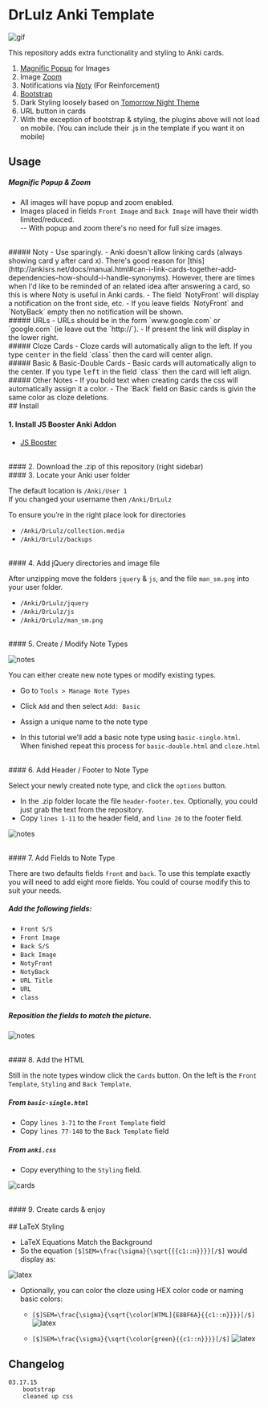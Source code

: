 # DrLulz Anki Template

![gif](readme_images/anki.gif)

This repository adds extra functionality and styling to Anki cards. 

1. [Magnific Popup](http://dimsemenov.com/plugins/magnific-popup/) for Images
2. Image [Zoom](http://www.jacklmoore.com/zoom/)
3. Notifications via [Noty](http://ned.im/noty/#/about) (For Reinforcement)
4. [Bootstrap](http://getbootstrap.com)
5. Dark Styling loosely based on [Tomorrow Night Theme](https://github.com/chriskempson/tomorrow-theme)
6. URL button in cards
7. With the exception of bootstrap & styling, the plugins above will not load on mobile. (You can include their .js in the template if you want it on mobile)


## Usage

##### Magnific Popup & Zoom

- All images will have popup and zoom enabled.  
- Images placed in fields `Front Image` and `Back Image` will have their width limited/reduced.  
-- With popup and zoom there's no need for full size images.  

<br />
##### Noty
- Use sparingly.  
- Anki doesn't allow linking cards (always showing card y after card x). There's good reason for [this](http://ankisrs.net/docs/manual.html#can-i-link-cards-together-add-dependencies-how-should-i-handle-synonyms). However, there are times when I'd like to be reminded of an related idea after answering a card, so this is where Noty is useful in Anki cards.  
- The field `NotyFront` will display a notification on the front side, etc.  
- If you leave fields `NotyFront` and `NotyBack` empty then no notification will be shown.  

<br />
##### URLs
- URLs should be in the form `www.google.com` or `google.com` (ie leave out the `http://`).  
- If present the link will display in the lower right.  

<br />
##### Cloze Cards
- Cloze cards will automatically align to the left. If you type <kbd>center</kbd> in the field `class` then the card will center align.  

<br />
##### Basic & Basic-Double Cards
- Basic cards will automatically align to the center. If you type <kbd>left</kbd> in the field `class` then the card will left align.  

<br />
##### Other Notes
- If you bold text when creating cards the css will automatically assign it a color.
- The `Back` field on Basic cards is givin the same color as cloze deletions.

<br />
## Install

#### 1. Install JS Booster Anki Addon

- [JS Booster](https://ankiweb.net/shared/info/1280253613)

<br />
#### 2. Download the .zip of this repository (right sidebar)
<br />
#### 3. Locate your Anki user folder

The default location is `/Anki/User 1`  
If you changed your username then `/Anki/DrLulz`  

To ensure you’re in the right place look for directories
- `/Anki/DrLulz/collection.media`
- `/Anki/DrLulz/backups`

<br />
#### 4. Add jQuery directories and image file

After unzipping move the folders `jquery` & `js`, and the file `man_sm.png` into your user folder.

- `/Anki/DrLulz/jquery`
- `/Anki/DrLulz/js`
- `/Anki/DrLulz/man_sm.png`

<br />
#### 5. Create / Modify Note Types

![notes](readme_images/types.png)

You can either create new note types or modify existing types.

- Go to `Tools > Manage Note Types`
- Click `Add` and then select `Add: Basic`
- Assign a unique name to the note type

- In this tutorial we’ll add a basic note type using `basic-single.html`. When finished repeat this process for `basic-double.html` and `cloze.html`

<br />
#### 6. Add Header / Footer to Note Type

Select your newly created note type, and click the `options` button.

- In the .zip folder locate the file `header-footer.tex`. Optionally, you could just grab the text from the repository.
- Copy `lines 1-11` to the header field, and `line 20` to the footer field.

![notes](readme_images/options.png)

<br />
#### 7. Add Fields to Note Type

There are two defaults fields `front` and `back`. To use this template exactly you will need to add eight more fields. You could of course modify this to suit your needs.

##### Add the following fields:

- `Front S/S`
- `Front Image`
- `Back S/S`
- `Back Image`
- `NotyFront`
- `NotyBack`
- `URL Title`
- `URL`
- `class`


##### Reposition the fields to match the picture.
![notes](readme_images/fields.png)

<br />
#### 8. Add the HTML

Still in the note types window click the `Cards` button. On the left is the `Front Template`, `Styling` and `Back Template`. 

##### From `basic-single.html` 

- Copy `lines 3-71` to the `Front Template` field
- Copy `lines 77-148` to the `Back Template` field


##### From `anki.css`

- Copy everything to the `Styling` field. 

![cards](readme_images/cards.png)

<br />
#### 9. Create cards & enjoy

<br />
<br />
## LaTeX Styling

- LaTeX Equations Match the Background
- So the equation `[$]SEM=\frac{\sigma}{\sqrt{{{c1::n}}}}[/$]` would display as:

![latex](readme_images/latex_cloze.png)


  
- Optionally, you can color the cloze using HEX color code or naming basic colors:
	- `[$]SEM=\frac{\sigma}{\sqrt{\color[HTML]{E8BF6A}{{c1::n}}}}[/$]`
	![latex](readme_images/latex_cloze_color1.png)
	
	
	- `[$]SEM=\frac{\sigma}{\sqrt{\color{green}{{c1::n}}}}[/$]`
	![latex](readme_images/latex_cloze_color2.png)
	

## Changelog

````
03.17.15
	bootstrap
	cleaned up css
````
